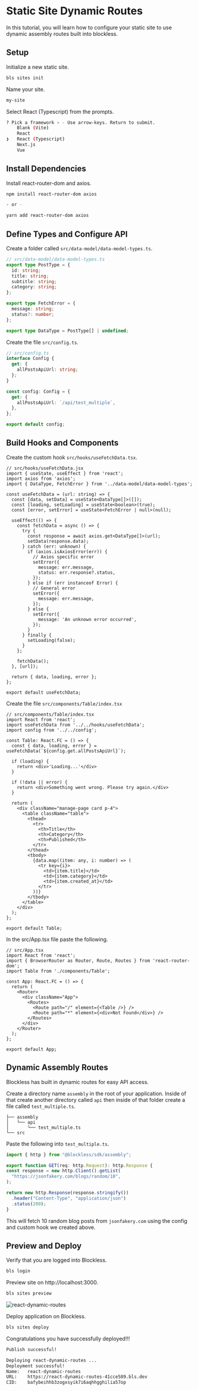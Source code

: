 # Static Site Dynamic Routes

In this tutorial, you will learn how to configure your static site to use dynamic assembly routes built into blockless.

## Setup

Initialize a new static site.

```bash
bls sites init
```

Name your site.

```bash
my-site
```

Select React (Typescript) from the prompts.

```bash
? Pick a framework › - Use arrow-keys. Return to submit.
    Blank (Vite)
    React
❯   React (Typescript)
    Next.js
    Vue
```

## Install Dependencies

Install react-router-dom and axios.

```bash
npm install react-router-dom axios

- or - 

yarn add react-router-dom axios
```

## Define Types and Configure API

Create a folder called `src/data-model/data-model-types.ts`.

```ts
// src/data-model/data-model-types.ts
export type PostType = {
  id: string;
  title: string;
  subtitle: string;
  category: string;
};

export type FetchError = {
  message: string;
  status?: number;
};

export type DataType = PostType[] | undefined;
```

Create the file `src/config.ts`.

```ts
// src/config.ts
interface Config {
  get: {
    allPostsApiUrl: string;
  };
}

const config: Config = {
  get: {
    allPostsApiUrl: `/api/test_multiple`,
  },
};

export default config;
```

## Build Hooks and Components

Create the custom hook `src/hooks/useFetchData.tsx`.

```tsx
// src/hooks/useFetchData.jsx
import { useState, useEffect } from 'react';
import axios from 'axios';
import { DataType, FetchError } from '../data-model/data-model-types';

const useFetchData = (url: string) => {
  const [data, setData] = useState<DataType[]>([]);
  const [loading, setLoading] = useState<boolean>(true);
  const [error, setError] = useState<FetchError | null>(null);

  useEffect(() => {
    const fetchData = async () => {
      try {
        const response = await axios.get<DataType[]>(url);
        setData(response.data);
      } catch (err: unknown) {
        if (axios.isAxiosError(err)) {
          // Axios specific error
          setError({
            message: err.message,
            status: err.response?.status,
          });
        } else if (err instanceof Error) {
          // General error
          setError({
            message: err.message,
          });
        } else {
          setError({
            message: 'An unknown error occurred',
          });
        }
      } finally {
        setLoading(false);
      }
    };

    fetchData();
  }, [url]);

  return { data, loading, error };
};

export default useFetchData;

```

Create the file `src/components/Table/index.tsx`

```tsx
// src/components/Table/index.tsx
import React from 'react';
import useFetchData from '../../hooks/useFetchData';
import config from '../../config';

const Table: React.FC = () => {
  const { data, loading, error } = useFetchData(`${config.get.allPostsApiUrl}`);

  if (loading) {
    return <div>'Loading...'</div>
  }

  if (!data || error) {
    return <div>Something went wrong. Please try again.</div>
  }

  return (
    <div className="manage-page card p-4">
      <table className="table">
        <thead>
          <tr>
            <th>Title</th>
            <th>Category</th>
            <th>Published</th>
          </tr>
        </thead>
        <tbody>
          {data.map((item: any, i: number) => (
            <tr key={i}>
              <td>{item.title}</td>
              <td>{item.category}</td>
              <td>{item.created_at}</td>
            </tr>
          ))}
        </tbody>
      </table>
    </div>
  );
};

export default Table;
```

In the src/App.tsx file paste the following.

```tsx
// src/App.tsx
import React from 'react';
import { BrowserRouter as Router, Route, Routes } from 'react-router-dom';
import Table from './components/Table';

const App: React.FC = () => {
  return (
    <Router>
      <div className="App">
        <Routes>
          <Route path="/" element={<Table />} />
          <Route path="*" element={<div>Not Found</div>} />
        </Routes>
      </div>
    </Router>
  );
};

export default App;
```

## Dynamic Assembly Routes

Blockless has built in dynamic routes for easy API access.

Create a directory name `assembly` in the root of your application. Inside of that create another directory called `api` then inside of that folder create a file called `test_multiple.ts`.

    ├── assembly
    │   └── api
    │       └── test_multiple.ts
    └── src

Paste the following into `test_multiple.ts`.

```ts
import { http } from "@blockless/sdk/assembly";

export function GET(req: http.Request): http.Response {
const response = new http.Client().getList(
  "https://jsonfakery.com/blogs/random/10",
);

return new http.Response(response.stringify())
  .header("Content-Type", "application/json")
  .status(200);
}
```

This will fetch 10 random blog posts from `jsonfakery.com` using the config and custom hook we created above.

## Preview and Deploy

Verify that you are logged into Blockless.

```bash
bls login
```

Preview site on http://localhost:3000.

```bash
bls sites preview
```

![react-dynamic-routes](./assets/img/react-dynamic-routes.png)

Deploy application on Blockless.

```bash
bls sites deploy
```

Congratulations you have successfully deployed!!!

```bash
Publish successful!

Deploying react-dynamic-routes ...
Deployment successful!
Name:   react-dynamic-routes
URL:    https://react-dynamic-routes-41cce589.bls.dev
CID:    bafybeihhb3zogxsyik7i6aqhhgghilia57op
```
